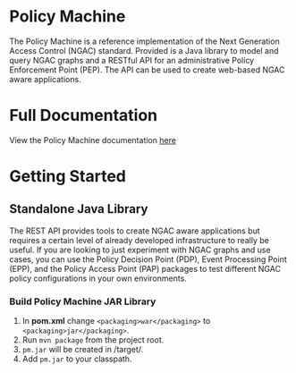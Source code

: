 # Policy Machine
The Policy Machine is a reference implementation of the Next Generation Access Control (NGAC) standard. 
Provided is a Java library to model and query NGAC graphs and a RESTful API for an administrative Policy 
Enforcement Point (PEP). The API can be used to create web-based NGAC aware applications.

# Full Documentation
View the Policy Machine documentation [here](https://joshua-roberts.github.io/Policy-Machine-Dev/)

# Getting Started

## Standalone Java Library
The REST API provides tools to create NGAC aware applications but requires a certain level of already developed infrastructure to really be useful.  If you are looking to just experiment with NGAC graphs and use cases, you can use the Policy Decision Point (PDP), Event Processing Point (EPP), and the Policy Access Point (PAP) packages to test different NGAC policy configurations in your own environments.

### Build Policy Machine JAR Library

1. In **pom.xml** change `<packaging>war</packaging>` to `<packaging>jar</packaging>`.
2. Run `mvn package` from the project root.
3. `pm.jar` will be created in /target/.  
4. Add `pm.jar` to your classpath.
